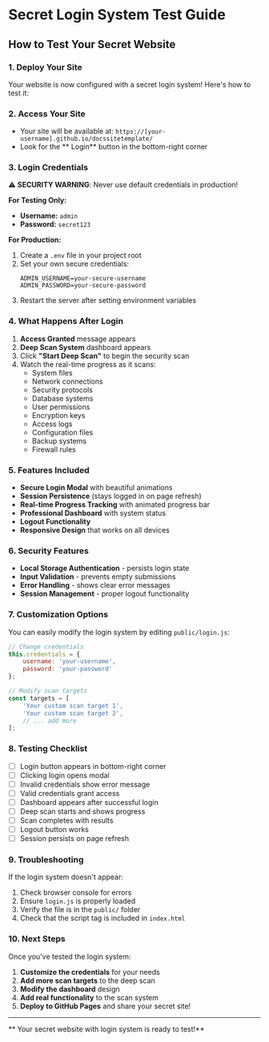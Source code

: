 #  Secret Login System Test Guide

##  How to Test Your Secret Website

### 1. **Deploy Your Site**
Your website is now configured with a secret login system! Here's how to test it:

### 2. **Access Your Site**
- Your site will be available at: `https://[your-username].github.io/docssitetemplate/`
- Look for the ** Login** button in the bottom-right corner

### 3. **Login Credentials**
⚠️ **SECURITY WARNING**: Never use default credentials in production!

**For Testing Only:**
- **Username:** `admin`
- **Password:** `secret123`

**For Production:**
1. Create a `.env` file in your project root
2. Set your own secure credentials:
   ```env
   ADMIN_USERNAME=your-secure-username
   ADMIN_PASSWORD=your-secure-password
   ```
3. Restart the server after setting environment variables

### 4. **What Happens After Login**
1. **Access Granted** message appears
2. **Deep Scan System** dashboard appears
3. Click **"Start Deep Scan"** to begin the security scan
4. Watch the real-time progress as it scans:
   - System files
   - Network connections
   - Security protocols
   - Database systems
   - User permissions
   - Encryption keys
   - Access logs
   - Configuration files
   - Backup systems
   - Firewall rules

### 5. **Features Included**
-  **Secure Login Modal** with beautiful animations
-  **Session Persistence** (stays logged in on page refresh)
-  **Real-time Progress Tracking** with animated progress bar
-  **Professional Dashboard** with system status
-  **Logout Functionality**
-  **Responsive Design** that works on all devices

### 6. **Security Features**
- **Local Storage Authentication** - persists login state
- **Input Validation** - prevents empty submissions
- **Error Handling** - shows clear error messages
- **Session Management** - proper logout functionality

### 7. **Customization Options**
You can easily modify the login system by editing `public/login.js`:

```javascript
// Change credentials
this.credentials = {
    username: 'your-username',
    password: 'your-password'
};

// Modify scan targets
const targets = [
    'Your custom scan target 1',
    'Your custom scan target 2',
    // ... add more
];
```

### 8. **Testing Checklist**
- [ ] Login button appears in bottom-right corner
- [ ] Clicking login opens modal
- [ ] Invalid credentials show error message
- [ ] Valid credentials grant access
- [ ] Dashboard appears after successful login
- [ ] Deep scan starts and shows progress
- [ ] Scan completes with results
- [ ] Logout button works
- [ ] Session persists on page refresh

### 9. **Troubleshooting**
If the login system doesn't appear:
1. Check browser console for errors
2. Ensure `login.js` is properly loaded
3. Verify the file is in the `public/` folder
4. Check that the script tag is included in `index.html`

### 10. **Next Steps**
Once you've tested the login system:
1. **Customize the credentials** for your needs
2. **Add more scan targets** to the deep scan
3. **Modify the dashboard** design
4. **Add real functionality** to the scan system
5. **Deploy to GitHub Pages** and share your secret site!

---

** Your secret website with login system is ready to test!**
